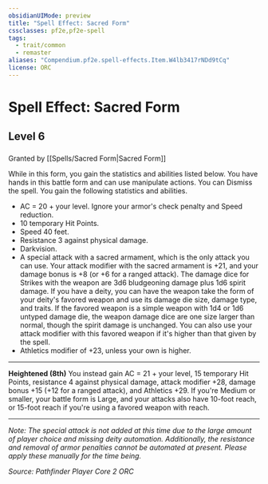 ```yaml
---
obsidianUIMode: preview
title: "Spell Effect: Sacred Form"
cssclasses: pf2e,pf2e-spell
tags:
  - trait/common
  - remaster
aliases: "Compendium.pf2e.spell-effects.Item.W4lb3417rNDd9tCq"
license: ORC
---
```

# Spell Effect: Sacred Form
## Level 6
### 






Granted by [[Spells/Sacred Form|Sacred Form]]

While in this form, you gain the statistics and abilities listed below. You have hands in this battle form and can use manipulate actions. You can Dismiss the spell. You gain the following statistics and abilities.

*   AC = 20 + your level. Ignore your armor's check penalty and Speed reduction.
*   10 temporary Hit Points.
*   Speed 40 feet.
*   Resistance 3 against physical damage.
*   Darkvision.
*   A special attack with a sacred armament, which is the only attack you can use. Your attack modifier with the sacred armament is +21, and your damage bonus is +8 (or +6 for a ranged attack). The damage dice for Strikes with the weapon are 3d6 bludgeoning damage plus 1d6 spirit damage. If you have a deity, you can have the weapon take the form of your deity's favored weapon and use its damage die size, damage type, and traits. If the favored weapon is a simple weapon with 1d4 or 1d6 untyped damage die, the weapon damage dice are one size larger than normal, though the spirit damage is unchanged. You can also use your attack modifier with this favored weapon if it's higher than that given by the spell.
*   Athletics modifier of +23, unless your own is higher.

* * *

**Heightened (8th)** You instead gain AC = 21 + your level, 15 temporary Hit Points, resistance 4 against physical damage, attack modifier +28, damage bonus +15 (+12 for a ranged attack), and Athletics +29. If you're Medium or smaller, your battle form is Large, and your attacks also have 10-foot reach, or 15-foot reach if you're using a favored weapon with reach.

* * *

_Note: The special attack is not added at this time due to the large amount of player choice and missing deity automation. Additionally, the resistance and removal of armor penalties cannot be automated at present. Please apply these manually for the time being._

*Source: Pathfinder Player Core 2*
*ORC*